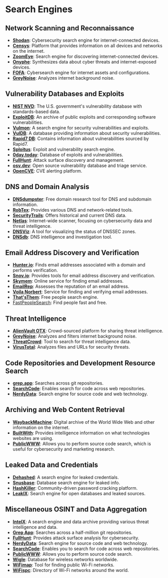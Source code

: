 # Search Engines

## Network Scanning and Reconnaissance

* [**Shodan**](https://www.shodan.io/): Cybersecurity search engine for internet-connected devices.&#x20;
* [**Censys**](https://censys.io/): Platform that provides information on all devices and networks on the internet.&#x20;
* [**ZoomEye**](https://www.zoomeye.org/): Search engine for discovering internet-connected devices.&#x20;
* [**Onyphe**](https://www.onyphe.io/): Synthesizes data about cyber threats and internet-exposed devices.&#x20;
* [**FOFA**](https://fofa.so/): Cybersearch engine for internet assets and configurations.&#x20;
* [**GreyNoise**](https://www.greynoise.io/): Analyzes internet background noise.&#x20;

## Vulnerability Databases and Exploits

* [**NIST NVD**](https://nvd.nist.gov/): The U.S. government's vulnerability database with standards-based data.&#x20;
* [**ExploitDB**](https://www.exploit-db.com/): An archive of public exploits and corresponding software vulnerabilities.&#x20;
* [**Vulmon**](https://vulmon.com/): A search engine for security vulnerabilities and exploits.&#x20;
* [**VulDB**](https://vuldb.com/): A database providing information about security vulnerabilities.&#x20;
* [**Rapid7 DB**](https://www.rapid7.com/db/): Contains information about vulnerabilities sourced by Rapid7.&#x20;
* [**Sploitus**](https://sploitus.com/): Exploit and vulnerability search engine.&#x20;
* [**0day.today**](https://0day.today/): Database of exploits and vulnerabilities.&#x20;
* [**FullHunt**](https://fullhunt.io/): Attack surface discovery and management.&#x20;
* [**osv.dev**](https://osv.dev/): Open source vulnerability database and triage service.&#x20;
* [**OpenCVE**](https://www.opencve.io/): CVE alerting platform.&#x20;

## DNS and Domain Analysis

* [**DNSdumpster**](https://dnsdumpster.com/): Free domain research tool for DNS and subdomain information.&#x20;
* [**RobTex**](https://www.robtex.com/): Provides various DNS and network-related tools.
* [**SecurityTrails**](https://securitytrails.com/): Offers historical and current DNS data.&#x20;
* [**Netlas**](https://netlas.io/): Internet-wide scanner, focusing on cybersecurity data and threat intelligence.&#x20;
* [**DNSViz**](https://dnsviz.net/): A tool for visualizing the status of DNSSEC zones.&#x20;
* [**DNSdb**](https://www.dnsdb.info/): DNS intelligence and investigation tool.&#x20;

## Email Address Discovery and Verification

* [**Hunter.io**](https://hunter.io/): Finds email addresses associated with a domain and performs verification.&#x20;
* [**Snov.io**](https://snov.io/): Provides tools for email address discovery and verification.&#x20;
* [**Skymem**](http://www.skymem.info/): Online service for finding email addresses.
* [**EmailRep**](https://emailrep.io/): Assesses the reputation of an email address.&#x20;
* [**Voila Norbert**](https://www.voilanorbert.com/): Service for finding and verifying email addresses.&#x20;
* [**That'sThem**](https://thatsthem.com/): Free people search engine.&#x20;
* [FastPeopleSearch](https://www.fastpeoplesearch.com/): Find people fast and free.&#x20;

## Threat Intelligence

* [**AlienVault OTX**](https://otx.alienvault.com/): Crowd-sourced platform for sharing threat intelligence.&#x20;
* [**GreyNoise**](https://www.greynoise.io/): Analyzes and filters internet background noise.&#x20;
* [**ThreatCrowd**](search-engines.md#network-scanning-and-reconnaissance): Tool to search for threat intelligence data.&#x20;
* [**VirusTotal**](https://www.virustotal.com/): Analyzes files and URLs for security threats.&#x20;

## Code Repositories and Development Resource Search

* [**grep.app**](https://grep.app/): Searches across git repositories.
* [**SearchCode**](https://searchcode.com/): Enables search for code across web repositories.&#x20;
* [**NerdyData**](https://nerdydata.com/): Search engine for source code and web technology.&#x20;

## Archiving and Web Content Retrieval

* [**WaybackMachine**](https://web.archive.org/): Digital archive of the World Wide Web and other information on the internet.&#x20;
* [**BuiltWith**](https://builtwith.com/): Provides intelligence information on what technologies websites are using.&#x20;
* [**PublicWWW**](https://publicwww.com/): Allows you to perform source code search, which is useful for cybersecurity and marketing research.

## Leaked Data and Credentials

* [**Dehashed**](https://www.dehashed.com/): A search engine for leaked credentials.&#x20;
* [**Snusbase**](https://snusbase.com/): Database search engine for leaked info.&#x20;
* [**HashKiller**](https://hashkiller.io/): Community-driven password cracking platform.&#x20;
* [**LeakIX**](https://leakix.net/): Search engine for open databases and leaked sources.&#x20;

## Miscellaneous OSINT and Data Aggregation

* [**IntelX**](https://intelx.io/): A search engine and data archive providing various threat intelligence and data.
* [**Grep App**](https://grep.app/): Searches across a half-million git repositories.&#x20;
* [**FullHunt**](https://fullhunt.io/): Provides attack surface analysis for cybersecurity.&#x20;
* [**NerdyData**](https://nerdydata.com/): Search engine for source code and web technology.
* [**SearchCode**](https://searchcode.com/): Enables you to search for code across web repositories.
* [**PublicWWW**](https://publicwww.com/): Allows you to perform source code search.&#x20;
* [**Wigle**](https://wigle.net/): Database for wireless networks worldwide.&#x20;
* [**WiFimap**](https://wifimap.io/): Tool for finding public Wi-Fi networks.&#x20;
* [**WiFispc**](https://wifispc.com/): Directory of Wi-Fi networks around the world.&#x20;
